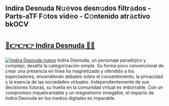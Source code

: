 ## Indira Desnuda N𝚞𝚎vos desn𝚞dos filtr𝚊dos - Parts-aTF F𝚘tos vid𝚎o - C𝚘ntenido atr𝚊ctivo bkOCV

# <h2><a href="http://mb1k23i.tromn.icu/?c=Indira+Desnuda">🔗👉👉👉 Indira Desnuda 🔗🔗</a></h2>

[![Indira Desnuda nuevo](https://i.imgur.com/pEAQMta.gif)](http://mb1k23i.tromn.icu/?c=Indira+Desnuda)
Indira Desnuda, un personaje paradójico y complejo, desafía la categorización simple. Su forma poco convencional de crear una presencia en línea ha magnetizado y ofendido a los espectadores, encendiendo debates sobre el consentimiento, la privacidad y la esencia de las sociedades virtuales. Independientemente de sus decisiones futuras, su huella en la comunidad virtual es imborrable. Con un compromiso inquebrantable y un magnetismo innegable, el impacto de Indira Desnuda en los medios digitales es imparable.
